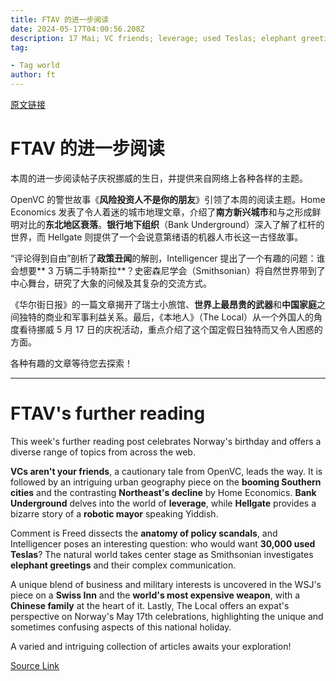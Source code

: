 ```yaml
---
title: FTAV 的进一步阅读
date: 2024-05-17T04:00:56.208Z
description: 17 Mai; VC friends; leverage; used Teslas; elephant greetings
tag: 

- Tag world
author: ft
---
```


[原文链接](https://ft.com/content/555aa479-b00f-4374-8b58-b747b71d33d6)

# FTAV 的进一步阅读

本周的进一步阅读帖子庆祝挪威的生日，并提供来自网络上各种各样的主题。

OpenVC 的警世故事《**风险投资人不是你的朋友**》引领了本周的阅读主题。Home Economics 发表了令人着迷的城市地理文章，介绍了**南方新兴城市**和与之形成鲜明对比的**东北地区衰落**。**银行地下组织**（Bank Underground）深入了解了杠杆的世界，而 Hellgate 则提供了一个会说意第绪语的机器人市长这一古怪故事。

“评论得到自由”剖析了**政策丑闻**的解剖，Intelligencer 提出了一个有趣的问题：谁会想要** 3 万辆二手特斯拉**？史密森尼学会（Smithsonian）将自然世界带到了中心舞台，研究了大象的问候及其复杂的交流方式。

《华尔街日报》的一篇文章揭开了瑞士小旅馆、**世界上最昂贵的武器**和**中国家庭**之间独特的商业和军事利益关系。最后，《本地人》（The Local）从一个外国人的角度看待挪威 5 月 17 日的庆祝活动，重点介绍了这个国定假日独特而又令人困惑的方面。

各种有趣的文章等待您去探索！

---

# FTAV's further reading 

This week's further reading post celebrates Norway's birthday and offers a diverse range of topics from across the web. 

**VCs aren't your friends**, a cautionary tale from OpenVC, leads the way. It is followed by an intriguing urban geography piece on the **booming Southern cities** and the contrasting **Northeast's decline** by Home Economics. **Bank Underground** delves into the world of **leverage**, while **Hellgate** provides a bizarre story of a **robotic mayor** speaking Yiddish. 

Comment is Freed dissects the **anatomy of policy scandals**, and Intelligencer poses an interesting question: who would want **30,000 used Teslas**? The natural world takes center stage as Smithsonian investigates **elephant greetings** and their complex communication. 

A unique blend of business and military interests is uncovered in the WSJ's piece on a **Swiss Inn** and the **world's most expensive weapon**, with a **Chinese family** at the heart of it. Lastly, The Local offers an expat's perspective on Norway's May 17th celebrations, highlighting the unique and sometimes confusing aspects of this national holiday. 

A varied and intriguing collection of articles awaits your exploration!

[Source Link](https://ft.com/content/555aa479-b00f-4374-8b58-b747b71d33d6)

